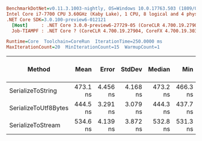 ``` ini

BenchmarkDotNet=v0.11.3.1003-nightly, OS=Windows 10.0.17763.503 (1809/October2018Update/Redstone5)
Intel Core i7-7700 CPU 3.60GHz (Kaby Lake), 1 CPU, 8 logical and 4 physical cores
.NET Core SDK=3.0.100-preview6-012121
  [Host]     : .NET Core 3.0.0-preview6-27729-05 (CoreCLR 4.700.19.27901, CoreFX 4.700.19.27903), 64bit RyuJIT
  Job-TIAMPF : .NET Core ? (CoreCLR 4.700.19.27904, CoreFX 4.700.19.30301), 64bit RyuJIT

Runtime=Core  Toolchain=CoreRun  IterationTime=250.0000 ms  
MaxIterationCount=20  MinIterationCount=15  WarmupCount=1  

```
|               Method |     Mean |    Error |   StdDev |   Median |      Min |      Max | Gen 0/1k Op | Gen 1/1k Op | Gen 2/1k Op | Allocated Memory/Op |
|--------------------- |---------:|---------:|---------:|---------:|---------:|---------:|------------:|------------:|------------:|--------------------:|
|    SerializeToString | 473.1 ns | 4.456 ns | 4.168 ns | 473.2 ns | 466.3 ns | 479.5 ns |      0.0798 |           - |           - |               336 B |
| SerializeToUtf8Bytes | 444.5 ns | 3.291 ns | 3.079 ns | 444.3 ns | 437.7 ns | 451.3 ns |      0.0600 |           - |           - |               256 B |
|    SerializeToStream | 534.6 ns | 4.139 ns | 3.872 ns | 532.8 ns | 531.3 ns | 544.1 ns |      0.0327 |           - |           - |               144 B |

